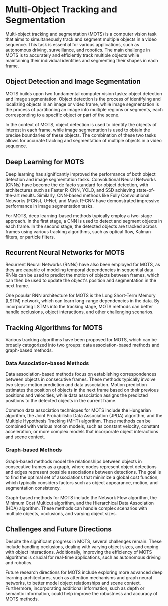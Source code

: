 # Multi-Object Tracking and Segmentation

Multi-object tracking and segmentation (MOTS) is a computer vision task that aims to simultaneously track and segment multiple objects in a video sequence. This task is essential for various applications, such as autonomous driving, surveillance, and robotics. The main challenge in MOTS is to accurately and efficiently track multiple objects while maintaining their individual identities and segmenting their shapes in each frame.

## Object Detection and Image Segmentation

MOTS builds upon two fundamental computer vision tasks: object detection and image segmentation. Object detection is the process of identifying and localizing objects in an image or video frame, while image segmentation is the process of partitioning an image into multiple regions or segments, each corresponding to a specific object or part of the scene.

In the context of MOTS, object detection is used to identify the objects of interest in each frame, while image segmentation is used to obtain the precise boundaries of these objects. The combination of these two tasks allows for accurate tracking and segmentation of multiple objects in a video sequence.

## Deep Learning for MOTS

Deep learning has significantly improved the performance of both object detection and image segmentation tasks. Convolutional Neural Networks (CNNs) have become the de facto standard for object detection, with architectures such as Faster R-CNN, YOLO, and SSD achieving state-of-the-art results. Similarly, CNN-based methods like Fully Convolutional Networks (FCNs), U-Net, and Mask R-CNN have demonstrated impressive performance in image segmentation tasks.

For MOTS, deep learning-based methods typically employ a two-stage approach. In the first stage, a CNN is used to detect and segment objects in each frame. In the second stage, the detected objects are tracked across frames using various tracking algorithms, such as optical flow, Kalman filters, or particle filters.

## Recurrent Neural Networks for MOTS

Recurrent Neural Networks (RNNs) have also been employed for MOTS, as they are capable of modeling temporal dependencies in sequential data. RNNs can be used to predict the motion of objects between frames, which can then be used to update the object's position and segmentation in the next frame.

One popular RNN architecture for MOTS is the Long Short-Term Memory (LSTM) network, which can learn long-range dependencies in the data. By incorporating LSTMs into the tracking stage, MOTS methods can better handle occlusions, object interactions, and other challenging scenarios.

## Tracking Algorithms for MOTS

Various tracking algorithms have been proposed for MOTS, which can be broadly categorized into two groups: data association-based methods and graph-based methods.

### Data Association-based Methods

Data association-based methods focus on establishing correspondences between objects in consecutive frames. These methods typically involve two steps: motion prediction and data association. Motion prediction estimates the position of objects in the next frame based on their previous positions and velocities, while data association assigns the predicted positions to the detected objects in the current frame.

Common data association techniques for MOTS include the Hungarian algorithm, the Joint Probabilistic Data Association (JPDA) algorithm, and the Multiple Hypothesis Tracking (MHT) algorithm. These methods can be combined with various motion models, such as constant velocity, constant acceleration, or more complex models that incorporate object interactions and scene context.

### Graph-based Methods

Graph-based methods model the relationships between objects in consecutive frames as a graph, where nodes represent object detections and edges represent possible associations between detections. The goal is to find the optimal set of associations that minimize a global cost function, which typically considers factors such as object appearance, motion, and segmentation consistency.

Graph-based methods for MOTS include the Network Flow algorithm, the Minimum Cost Multicut algorithm, and the Hierarchical Data Association (HDA) algorithm. These methods can handle complex scenarios with multiple objects, occlusions, and varying object sizes.

## Challenges and Future Directions

Despite the significant progress in MOTS, several challenges remain. These include handling occlusions, dealing with varying object sizes, and coping with object interactions. Additionally, improving the efficiency of MOTS algorithms is crucial for real-time applications, such as autonomous driving and robotics.

Future research directions for MOTS include exploring more advanced deep learning architectures, such as attention mechanisms and graph neural networks, to better model object relationships and scene context. Furthermore, incorporating additional information, such as depth or semantic information, could help improve the robustness and accuracy of MOTS methods.
